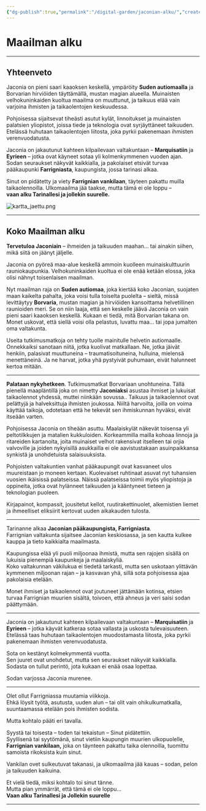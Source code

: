 ```yaml
---
{"dg-publish":true,"permalink":"/digital-garden/jaconian-alku/","created":"2025-10-04T22:05:25.826+03:00","updated":"2025-10-05T16:21:23.841+03:00"}
---
```


# Maailman alku
---
## **Yhteenveto**
Jaconia on pieni saari kaaoksen keskellä, ympäröity **Suden autiomaalla** ja Borvarian hirviöiden täyttämällä, mustan magian alueella. Muinaisten velhokuninkaiden kuoltua maailma on muuttunut, ja taikuus elää vain varjoina ihmisten ja taikaolentojen keskuudessa.

Pohjoisessa sijaitsevat tiheästi asutut kylät, linnoitukset ja muinaisten palatsien yliopistot, joissa tiede ja teknologia ovat syrjäyttäneet taikuuden. Etelässä huhutaan taikaolentojen liitosta, joka pyrkii pakenemaan ihmisten verenvuodatusta.

Jaconia on jakautunut kahteen kilpailevaan valtakuntaan – **Marquisatiin** ja **Eyrieen** – jotka ovat käyneet sotaa yli kolmenkymmenen vuoden ajan. Sodan seuraukset näkyvät kaikkialla, ja pakolaiset etsivät turvaa pääkaupunki **Farrigniasta**, kaupungista, jossa tarinasi alkaa.

Sinut on pidätetty ja viety **Farrignian vankilaan**, täyteen pakattu muilla taikaolennoilla. Ulkomaailma jää taakse, mutta tämä ei ole loppu –  
**vaan alku Tarinallesi ja jollekin suurelle.**

![kartta_jaettu.png](/img/user/Kuvat/kartta_jaettu.png)
___

## Koko Maailman alku
**Tervetuloa Jaconiain** – ihmeiden ja taikuuden maahan… tai ainakin siihen, mikä siitä on jäänyt jäljelle.

Jaconia on pyöreä maa-alue keskellä ammoin kuolleen muinaiskulttuurin rauniokaupunkia. Velhokuninkaiden kuoltua ei ole enää ketään elossa, joka olisi nähnyt toisenlaisen maailman.

Nyt maailman raja on **Suden autiomaa**, joka kiertää koko Jaconian, suojaten maan kaikelta pahalta, joka voisi tulla toiselta puolelta – sieltä, missä levittäytyy **Borvaria**, mustan magian ja hirviöiden kansoittama helvetillinen raunioiden meri. Se on niin laaja, että sen keskelle jäävä Jaconia on vain pieni saari kaaoksen keskellä. Kukaan ei tiedä, mitä Borvarian takana on. Monet uskovat, että siellä voisi olla pelastus, luvattu maa… tai jopa jumalten oma valtakunta.

Useita tutkimusmatkoja on tehty tuolle mainitulle helvetin autiomaalle. Onnekkaiksi sanotaan niitä, jotka kuolivat matkallaan. Ne, jotka jäivät henkiin, palasivat muuttuneina – traumatisoituneina, hulluina, mielensä menettäneinä. Ja ne harvat, jotka yhä pystyivät puhumaan, eivät halunneet kertoa mitään.

---
**Palataan nykyhetkeen**. Tutkimusmatkat Borvariaan unohtuneina.
Tällä pienellä maapläntillä joka on nimetty **Jaconiaksi** asustaa ihmiset ja lukuisat taikaolennot yhdessä, muttei niinkään sovussa.. Taikuus ja taikaolennot ovat pelättyjä ja halveksittuja ihmisten joukossa. Niiltä harvoilta, joilla on voima käyttää taikoja, odotetaan että he tekevät sen ihmiskunnan hyväksi, eivät itseään varten.

Pohjoisessa Jaconia on tiheään asuttu. 
Maalaiskylät näkevät toisensa yli peltotilkkujen ja matalien kukkuloiden. Korkeammilla mailla kohoaa linnoja ja ritareiden kartanoita, joita muinaiset velhot rakensivat itselleen tai orjia valvoville ja joiden nykyisillä asukkailla ei ole aavistustakaan asuinpaikkansa synkistä ja unohdetuista salaisuuksista.

Pohjoisten valtakuntien vanhat pääkaupungit ovat kasvaneet ulos muureistaan jo moneen kertaan. Kuolevaiset ruhtinaat asuvat nyt tuhansien vuosien ikäisissä palatseissa. Näissä palatseissa toimii myös yliopistoja ja oppineita, jotka ovat hylänneet taikuuden ja kääntyneet tieteen ja teknologian puoleen.  

Kirjapainot, kompassit, jousitetut kellot, ruutirakettinuolet, alkemistien liemet ja ihmeelliset eliksiirit kertovat uuden aikakauden tulosta.

---
Tarinanne alkaa **Jaconian pääkaupungista, Farrigniasta**.  
Farrignian valtakunta sijaitsee Jaconian keskiosassa, ja sen kautta kulkee kauppa ja tieto kaikkialta maailmasta.

Kaupungissa elää yli puoli miljoonaa ihmistä, mutta sen rajojen sisällä on lukuisia pienempiä kaupunkeja ja maalaiskyliä.  
Koko valtakunnan väkilukua ei tiedetä tarkasti, mutta sen uskotaan ylittävän kymmenen miljoonan rajan – ja kasvavan yhä, sillä sota pohjoisessa ajaa pakolaisia etelään.

Monet ihmiset ja taikaolennot ovat joutuneet jättämään kotinsa, etsien turvaa Farrignian muurien sisältä, toivoen, että ahneus ja veri saisi sodan päättymään.

---
Jaconia on jakautunut kahteen kilpailevaan valtakuntaan – **Marquisatiin** ja **Eyrieen** – jotka käyvät katkeraa sotaa vallasta ja uskosta tulevaisuuteen.  
Etelässä taas huhutaan taikaolentojen muodostamasta liitosta, joka pyrkii pakenemaan ihmisten verenvuodatusta.

Sota on kestänyt kolmekymmentä vuotta.  
Sen juuret ovat unohdetut, mutta sen seuraukset näkyvät kaikkialla.  
Sodasta on tullut perintö, jota kukaan ei enää osaa lopettaa.

Sodan varjossa Jaconia murenee.

---
Olet ollut Farrigniassa muutamia viikkoja.  
Ehkä löysit työtä, asutusta, uuden alun – tai olit vain ohikulkumatkalla, suuntaamassa etelään pois ihmisten sodista.

Mutta kohtalo pääti eri tavalla.

Syystä tai toisesta – toden tai tekaistun – Sinut pidätettiin.  
Syyllisenä tai syytömänä, sinut vietiin kaupungin muurien ulkopuolelle, **Farrignian vankilaan,** joka on täynteen pakattu taika olennoilla, tuomittu samoista rikoksista kuin sinut.

Vankilan ovet sulkeutuvat takanasi, ja ulkomaailma jää kauas – sodan, pelon ja taikuuden kaikuina.

Et vielä tiedä, miksi kohtalo toi sinut tänne.  
Mutta pian ymmärrät, että tämä ei ole loppu…  
**Vaan alku Tarinallesi ja Jollekin suurelle**

---